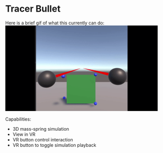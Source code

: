 # Tracer Bullet

Here is a brief gif of what this currently can do:
![Demo Gif](./docs/demo.gif)

Capabilities: 
- 3D mass-spring simulation
- View in VR
- VR button control interaction
- VR button to toggle simulation playback
